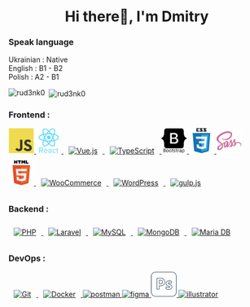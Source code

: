<h1 align="center">Hi there👋, I'm Dmitry</h1>

<h3 align="left">Speak language</h3>
<p align="left">
  Ukrainian : Native <br/>
  English : B1 - B2 <br/>
  Polish : A2 - B1
</p>

<p>
  <img align="left" src="https://github-readme-stats.vercel.app/api/top-langs?username=rud3nk0&show_icons=true&locale=en&layout=compact" alt="rud3nk0" />
</p>

<p>&nbsp;
  <img align="center" src="https://github-readme-stats.vercel.app/api?username=rud3nk0&show_icons=true&locale=en" alt="rud3nk0" />
</p>

<h3 align="left">Frontend :</h3>
<p align="left">
  <a href="https://developer.mozilla.org/en-US/docs/Web/JavaScript" target="_blank" rel="noreferrer"> 
    <img src="https://raw.githubusercontent.com/devicons/devicon/master/icons/javascript/javascript-original.svg" alt="javascript" width="50" height="50"/> 
  </a> 

  <a href="https://reactjs.org/" target="_blank" rel="noreferrer"> 
    <img src="https://raw.githubusercontent.com/devicons/devicon/master/icons/react/react-original-wordmark.svg" alt="react" width="50" height="50"/> 
  </a> 

  <a href="https://vuejs.org/" target="_blank">
    <img style="margin: 10px" src="https://profilinator.rishav.dev/skills-assets/vuejs-original-wordmark.svg" alt="Vue.js" height="50" />
  </a>  

  <a href="https://www.typescriptlang.org/" target="_blank">
    <img style="margin: 10px" src="https://profilinator.rishav.dev/skills-assets/typescript-original.svg" alt="TypeScript" height="50" />
  </a>  
  
  <a href="https://getbootstrap.com" target="_blank" rel="noreferrer"> 
    <img src="https://raw.githubusercontent.com/devicons/devicon/master/icons/bootstrap/bootstrap-plain-wordmark.svg" alt="bootstrap" width="50" height="50"/> 
  </a>
  
  <a href="https://www.w3schools.com/css/" target="_blank" rel="noreferrer"> 
    <img src="https://raw.githubusercontent.com/devicons/devicon/master/icons/css3/css3-original-wordmark.svg" alt="css3" width="50" height="50"/> 
  </a>

  <a href="https://sass-lang.com" target="_blank" rel="noreferrer"> 
    <img src="https://raw.githubusercontent.com/devicons/devicon/master/icons/sass/sass-original.svg" alt="sass" width="50" height="50"/> 
  </a> 
  
  <a href="https://www.w3.org/html/" target="_blank" rel="noreferrer"> 
    <img src="https://raw.githubusercontent.com/devicons/devicon/master/icons/html5/html5-original-wordmark.svg" alt="html5" width="50" height="50"/> 
  </a> 

  <a href="https://woocommerce.com/" target="_blank">
    <img style="margin: 10px" src="https://profilinator.rishav.dev/skills-assets/woocommerce.png" alt="WooCommerce" height="50" />
  </a>  

  <a href="https://wordpress.com/" target="_blank">
    <img style="margin: 10px" src="https://profilinator.rishav.dev/skills-assets/wordpress.png" alt="WordPress" height="50" />
  </a>  

  <a href="https://gulpjs.com/" target="_blank">
    <img style="margin: 10px" src="https://profilinator.rishav.dev/skills-assets/gulp-plain.svg" alt="gulp.js" height="50" />
  </a> 
</p>
 
    
<h3 align="left">Backend :</h3>
<p align="left">
  <a href="https://www.php.net/" target="_blank">
    <img style="margin: 10px" src="https://profilinator.rishav.dev/skills-assets/php-original.svg" alt="PHP" height="50" />
  </a>  

  <a href="https://laravel.com/" target="_blank">
    <img style="margin: 10px" src="https://profilinator.rishav.dev/skills-assets/laravel-plain-wordmark.svg" alt="Laravel" height="50" />
  </a> 

  <a href="https://www.mysql.com/" target="_blank">
    <img style="margin: 10px" src="https://profilinator.rishav.dev/skills-assets/mysql-original-wordmark.svg" alt="MySQL" height="50" />
  </a>  

  <a href="https://www.mongodb.com/" target="_blank">
    <img style="margin: 10px" src="https://profilinator.rishav.dev/skills-assets/mongodb-original-wordmark.svg" alt="MongoDB" height="50" />
  </a>  

  <a href="https://mariadb.org/" target="_blank">
    <img style="margin: 10px" src="https://profilinator.rishav.dev/skills-assets/mariadb.png" alt="Maria DB" height="50" />
  </a>  
</p>

<h3 align="left">DevOps :</h3>
<p align="left">
  <a href="https://github.com/" target="_blank">
    <img style="margin: 10px" src="https://profilinator.rishav.dev/skills-assets/git-scm-icon.svg" alt="Git" height="50" />
  </a>  

  <a href="https://www.docker.com/" target="_blank">
    <img style="margin: 10px" src="https://profilinator.rishav.dev/skills-assets/docker-original-wordmark.svg" alt="Docker" height="50" />
  </a>  

  <a href="https://postman.com" target="_blank" rel="noreferrer"> 
    <img src="https://www.vectorlogo.zone/logos/getpostman/getpostman-icon.svg" alt="postman" width="50" height="50"/> 
  </a>
  
  <a href="https://www.figma.com/" target="_blank" rel="noreferrer"> 
    <img src="https://www.vectorlogo.zone/logos/figma/figma-icon.svg" alt="figma" width="50" height="50"/> 
  </a> 
    
  <a href="https://www.photoshop.com/en" target="_blank" rel="noreferrer"> 
    <img src="https://raw.githubusercontent.com/devicons/devicon/master/icons/photoshop/photoshop-line.svg" alt="photoshop" width="50" height="50"/> 
  </a> 

   <a href="https://www.adobe.com/in/products/illustrator.html" target="_blank" rel="noreferrer"> 
    <img src="https://www.vectorlogo.zone/logos/adobe_illustrator/adobe_illustrator-icon.svg" alt="illustrator" width="50" height="50"/> 
  </a> 
</p>
